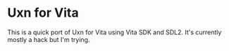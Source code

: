 # Uxn for Vita
This is a quick port of Uxn for Vita using Vita SDK and SDL2. It's currently mostly a hack but I'm trying.

